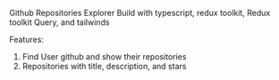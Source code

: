 Github Repositories Explorer
Build with typescript, redux toolkit, Redux toolkit Query, and tailwinds

Features:
1. Find User github and show their repositories
2. Repositories with title, description, and stars 
